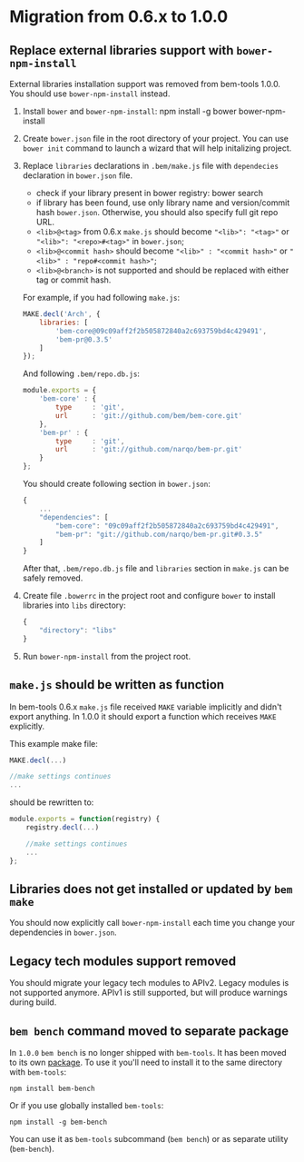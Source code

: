 # Migration from 0.6.x to 1.0.0

## Replace external libraries support with `bower-npm-install`

External libraries installation support was removed from bem-tools 1.0.0. You
should use `bower-npm-install` instead.

1.  Install `bower` and `bower-npm-install`:
        npm install -g bower bower-npm-install
2.  Create `bower.json` file in the root directory of your project. You can use
    `bower init` command to launch a wizard that will help initalizing project.
3.  Replace `libraries` declarations in `.bem/make.js` file with `dependecies` declaration
    in `bower.json` file.
    * check if your library present in bower registry:
            bower search <library name>
    * if library has been found, use only library name and version/commit hash `bower.json`.
        Otherwise, you should also specify full git repo URL.
    * `<lib>@<tag>` from 0.6.x `make.js` should become `"<lib>": "<tag>"` or
        `"<lib>": "<repo>#<tag>"` in `bower.json`;
    * `<lib>@<commit hash>` should become `"<lib>" : "<commit hash>"` or
        `"<lib>" : "repo#<commit hash>"`;
    * `<lib>@<branch>` is not supported and should be replaced with either tag or 
        commit hash.

    For example, if you had following `make.js`:

    ```javascript
    MAKE.decl('Arch', {
        libraries: [
            'bem-core@09c09aff2f2b505872840a2c693759bd4c429491',
            'bem-pr@0.3.5'
        ]
    });
    ```

    And following `.bem/repo.db.js`:
    
    ```javascript
    module.exports = {
        'bem-core' : {
            type     : 'git',
            url      : 'git://github.com/bem/bem-core.git'
        },
        'bem-pr' : {
            type     : 'git',
            url      : 'git://github.com/narqo/bem-pr.git'
        }
    };
    ``` 

    You should create following section in `bower.json`:

    ```javascript
    {
        ...
        "dependencies": [
            "bem-core": "09c09aff2f2b505872840a2c693759bd4c429491",
            "bem-pr": "git://github.com/narqo/bem-pr.git#0.3.5"
        ]
    }
    ```

    After that, `.bem/repo.db.js` file and `libraries` section in `make.js`
    can be safely removed.

4.  Create file `.bowerrc` in the project root and configure `bower` to install
    libraries into `libs` directory:

    ```javascript
    {
        "directory": "libs"
    }
    ```

5. Run `bower-npm-install` from the project root.

## `make.js` should be written as function

In bem-tools 0.6.x `make.js` file received `MAKE` variable implicitly and didn't export
anything. In 1.0.0 it should export a function which receives `MAKE` explicitly.

This example make file:

```javascript
MAKE.decl(...)

//make settings continues
...

```

should be rewritten to:

```javascript
module.exports = function(registry) {
    registry.decl(...)

    //make settings continues
    ...
};
```

## Libraries does not get installed or updated by `bem make`

You should now explicitly call `bower-npm-install` each time you change
your dependencies in `bower.json`.

## Legacy tech modules support removed

You should migrate your legacy tech modules to APIv2. Legacy modules is not
supported anymore. APIv1 is still supported, but will produce warnings
during build.

## `bem bench` command moved to separate package

In `1.0.0` `bem bench` is no longer shipped with `bem-tools`. It has been
moved to its own [package](https://github.com/bem/bem-bench). To use it
you'll need to install it to the same directory with `bem-tools`:

    npm install bem-bench

Or if you use globally installed `bem-tools`:

    npm install -g bem-bench

You can use it as `bem-tools` subcommand (`bem bench`) or as separate
utility (`bem-bench`).
